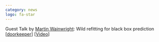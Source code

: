 ```yaml
---
category: news
logo: fa-star
---
```


Guest Talk by
<a href="https://wainwrigwork.github.io/" target="_blank">Martin Wainwright</a>:
<span class="title">Wild refitting for black box prediction</span>
[<a href="https://c5dc59ed978213830355fc8978.doorkeeper.jp/events/187954" target="_blank">doorkeeper</a>]
[<a href="https://www.youtube.com/watch?v=gucvLx7nQAg" target="_blank">Video</a>]
